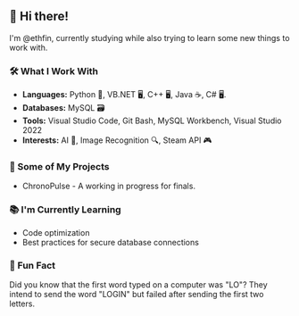 ## 👋 Hi there!

I'm @ethfin, currently studying while also trying to learn some new things to work with.

### 🛠️ What I Work With

- **Languages:** Python 🐍, VB.NET 🖥️, C++ 🖥️, Java ☕, C# 🖥️.
- **Databases:** MySQL 🗃️
- **Tools:** Visual Studio Code, Git Bash, MySQL Workbench, Visual Studio 2022
- **Interests:** AI 🤖, Image Recognition 🔍, Steam API 🎮

### 🚀 Some of My Projects

- ChronoPulse - A working in progress for finals.

### 📚 I'm Currently Learning

- Code optimization
- Best practices for secure database connections

### 🧩 Fun Fact

Did you know that the first word typed on a computer was "LO"? They intend to send the word "LOGIN" but failed after sending the first two letters.



<!---
ethfin/ethfin is a ✨ special ✨ repository because its `README.md` (this file) appears on your GitHub profile.
You can click the Preview link to take a look at your changes.
--->
